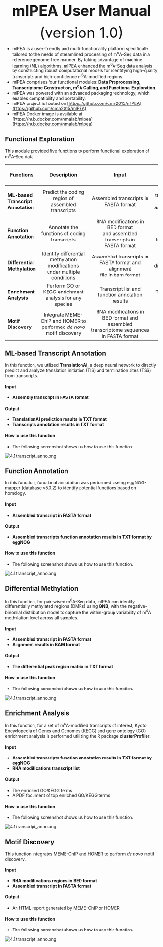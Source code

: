 <div align='center' >
<p><font size='70'><strong>mlPEA User Manual</strong></font></p>
<font size='100'>(version 1.0)</font>
</div>

- mlPEA is a user-friendly and multi-functionality platform specifically tailored to the needs of streamlined processing of m<sup>6</sup>A-Seq data in a reference genome-free manner. By taking advantage of machine learning (ML) algorithms, mlPEA enhanced the m<sup>6</sup>A-Seq data analysis by constructing robust computational models for identifying high-quality transcripts and high-confidence m<sup>6</sup>A-modified regions.
- mlPEA comprises four functional modules: **Data Preprocessing, Transcriptome Construction, m<sup>6</sup>A Calling, and Functional Exploration**.
- mlPEA was powered with an advanced packaging technology, which enables compatibility and portability.
- mlPEA project is hosted on [https://github.com/cma2015/mlPEA](https://github.com/cma2015/mlPEA)
- mlPEA Docker image is available at [https://hub.docker.com/r/malab/mlpea](https://hub.docker.com/r/malab/mlpea)

## Functional Exploration

This module provided five functions to perform functional exploration of m<sup>6</sup>A-Seq data

| **Functions**                      |                       **Description**                        |                          **Input**                           |                          **Output**                          | Time  (test data) |  **Reference**   |
| ---------------------------------- | :----------------------------------------------------------: | :----------------------------------------------------------: | :----------------------------------------------------------: | ----------------- | :--------------: |
| **ML-based Transcript Annotation** |      Predict the coding region of assembled transcripts      |            Assembled transcripts in FASTA format             | Prediction scores of translation initiation and termination sites of assembled transcripts in txt format | ～3 min           | In-house scripts |
| **Function Annotation**            |         Annotate the functions of coding transcripts         | RNA modifications in BED format and assembled transcripts in FASTA format |     Functions corresponding to transcripts in txt format     | ~3 min            |                  |
| **Differential Methylation**       | Identify differential methylation modifications under multiple conditions | Assembled transcripts in FASTA format and alignment file in bam format |         RNA differential modifications in BED format         | ~5 min            | In-house scripts |
| **Enrichment Analysis**            |    Perform GO or KEGG enrichment analysis for any species    |       Transcript list and function annotation results        |                  The enriched GO/KEGG terms                  | ~3 min            |                  |
| **Motif Discovery**                | Integrate MEME-ChIP and HOMER to performed *de novo* motif discovery | RNA modifications in BED format and assembled transcriptome sequences in FASTA format |               Discovered motifs in HTML format               | ~1 min            |                  |

## ML-based Transcript Annotation

In this function, we utilized **TranslationAI**, a deep neural network to directly predict and analyze translation initiation (TIS) and termination sites (TSS) from transcripts. 

#### Input

- **Assembly transcript in FASTA format**

#### Output

- **TranslationAI prediction results in TXT format**
- **Transcripts annotation results in TXT format**

#### How to use this function

- The following screenshot shows us how to use this function.

![4.1.transcript_anno.png](../img/4.1.transcript_anno.png)

## **Function Annotation**

In this function, functional annotation was performed useing eggNOG-mapper (database v5.0.2) to identify potential functions based on homology.

#### Input

- **Assembled transcript in FASTA format**

#### Output

- **Assembled transcripts  function annotation results in TXT format by eggNOG**

#### How to use this function

- The following screenshot shows us how to use this function.

![4.1.transcript_anno.png](../img/4.2.functional_anno.png)

## **Differential Methylation**

In this function, for pair-wised m<sup>6</sup>A-Seq data, mlPEA can identify differentially methylated regions (DMRs) using **QNB**, with the negative-binomial distribution model to capture the within-group variability of m<sup>6</sup>A methylation level across all samples.

#### Input

- **Assembled transcript in FASTA format**
- **Alignment reaults in BAM format**

#### Output

- **The differential peak region matrix in TXT format**

#### How to use this function

- The following screenshot shows us how to use this function.

![4.1.transcript_anno.png](../img/4.3.diff_m6A.png)

## Enrichment Analysis

In this function, for a set of m<sup>6</sup>A-modified transcripts of interest, Kyoto Encyclopedia of Genes and Genomes (KEGG) and gene ontology (GO) enrichment analysis is performed utilizing the R package **clusterProfiler**.

#### Input

- **Assembled transcripts  function annotation results in TXT format by eggNOG**
- **RNA modifications transcript list**

#### Output

- The enriched GO/KEGG terms
- A PDF focument of top enriched GO/KEGG terms

#### How to use this function

- The following screenshot shows us how to use this function.

![4.1.transcript_anno.png](../img/4.4.enrichment.png)

## Motif **Discovery**

This function integrates MEME-ChIP and HOMER to perform *de novo* motif discovery.

#### Input

- **RNA modifications regions in BED format**
- **Assembled transcript in FASTA format**

#### Output

- An HTML report generated by MEME-ChIP or HOMER

#### How to use this function

- The following screenshot shows us how to use this function.

![4.1.transcript_anno.png](../img/4.5.motif_discovery.png)
